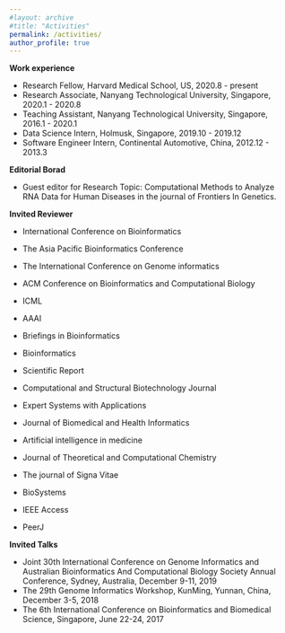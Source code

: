 ```yaml
---
#layout: archive
#title: "Activities"
permalink: /activities/
author_profile: true
---
```


<b>Work experience</b>
- Research Fellow, Harvard Medical School, US, 2020.8 - present
- Research Associate, Nanyang Technological University, Singapore, 2020.1 - 2020.8
- Teaching Assistant, Nanyang Technological University, Singapore, 2016.1 - 2020.1
- Data Science Intern, Holmusk, Singapore, 2019.10 - 2019.12
- Software Engineer Intern, Continental Automotive, China, 2012.12 - 2013.3

<b>Editorial Borad</b>  
- Guest editor for Research Topic: Computational Methods to Analyze RNA Data for Human Diseases in the journal of Frontiers In Genetics.  

<b>Invited Reviewer</b>   
- International Conference on Bioinformatics  
- The Asia Pacific Bioinformatics Conference  
- The International Conference on Genome informatics  
- ACM Conference on Bioinformatics and Computational Biology  
- ICML  
- AAAI  
 
- Briefings in Bioinformatics  
- Bioinformatics  
- Scientific Report  
- Computational and Structural Biotechnology Journal  
- Expert Systems with Applications  
- Journal of Biomedical and Health Informatics  
- Artificial intelligence in medicine  
- Journal of Theoretical and Computational Chemistry  
- The journal of Signa Vitae  
- BioSystems  
- IEEE Access  
- PeerJ  

<b>Invited Talks</b>
- Joint 30th International Conference on Genome Informatics and Australian Bioinformatics And Computational Biology Society Annual Conference, Sydney, Australia, December 9-11, 2019
- The 29th Genome Informatics Workshop, KunMing, Yunnan, China, December 3-5, 2018
- The 6th International Conference on Bioinformatics and Biomedical Science, Singapore, June 22-24, 2017
